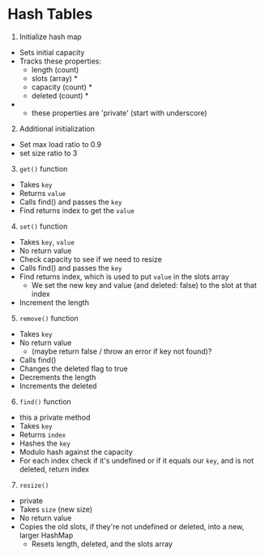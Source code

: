 # Hash Tables

1. Initialize hash map
  - Sets initial capacity
  - Tracks these properties:
    - length (count)
    - slots (array) *
    - capacity (count) *
    - deleted (count) *
  - * these properties are 'private' (start with underscore)

2. Additional initialization
  - Set max load ratio to 0.9
  - set size ratio to 3

3. `get()` function
  - Takes `key`
  - Returns `value`
  - Calls find() and passes the `key`
  - Find returns index to get the `value`

4. `set()` function
  - Takes `key`, `value`
  - No return value
  - Check capacity to see if we need to resize
  - Calls find() and passes the `key`
  - Find returns index, which is used to put `value` in the slots array
    - We set the new key and value (and deleted: false) to the slot at that index
  - Increment the length

5. `remove()` function
  - Takes `key`
  - No return value
    - (maybe return false / throw an error if key not found)?
  - Calls find()
  - Changes the deleted flag to true
  - Decrements the length
  - Increments the deleted

6. `find()` function
  - this a private method
  - Takes `key`
  - Returns `index`
  - Hashes the `key`
  - Modulo hash against the capacity
  - For each index check if it's undefined or if it equals our `key`, and is not deleted, return index

7. `resize()`
  - private
  - Takes `size` (new size)
  - No return value
  - Copies the old slots, if they're not undefined or deleted, into a new, larger HashMap
    - Resets length, deleted, and the slots array 
